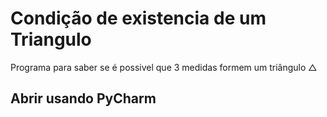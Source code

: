 # Condição de existencia de um Triangulo
Programa para saber se é possivel que 3 medidas formem um triângulo △
## Abrir usando PyCharm
